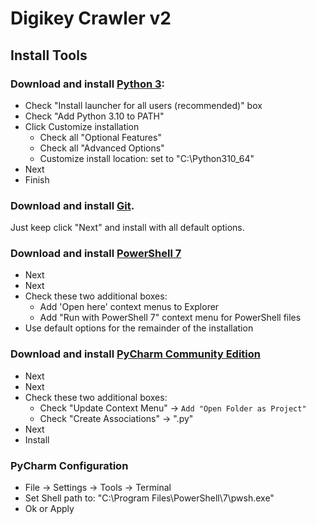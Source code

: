 # Digikey Crawler v2

## Install Tools

### Download and install [Python 3](https://www.python.org/):
- Check "Install launcher for all users (recommended)" box
- Check "Add Python 3.10 to PATH"
- Click Customize installation
    - Check all "Optional Features"
    - Check all "Advanced Options"
    - Customize install location: set to "C:\Python310_64"
- Next
- Finish

### Download and install [Git](https://git-scm.com/downloads).
Just keep click "Next" and install with all default options. 

### Download and install [PowerShell 7](https://docs.microsoft.com/en-us/powershell/scripting/install/installing-powershell-on-windows?view=powershell-7.2)
- Next
- Next
- Check these two additional boxes:
    - Add 'Open here' context menus to Explorer
    - Add "Run with PowerShell 7" context menu for PowerShell files
- Use default options for the remainder of the installation

### Download and install [PyCharm Community Edition](https://www.jetbrains.com/pycharm/)
- Next
- Next
- Check these two additional boxes:
	- Check "Update Context Menu" -> `Add "Open Folder as Project"`
	- Check "Create Associations" -> ".py"
- Next
- Install

### PyCharm Configuration
- File -> Settings -> Tools -> Terminal 
- Set Shell path to: "C:\Program Files\PowerShell\7\pwsh.exe"
- Ok or Apply

